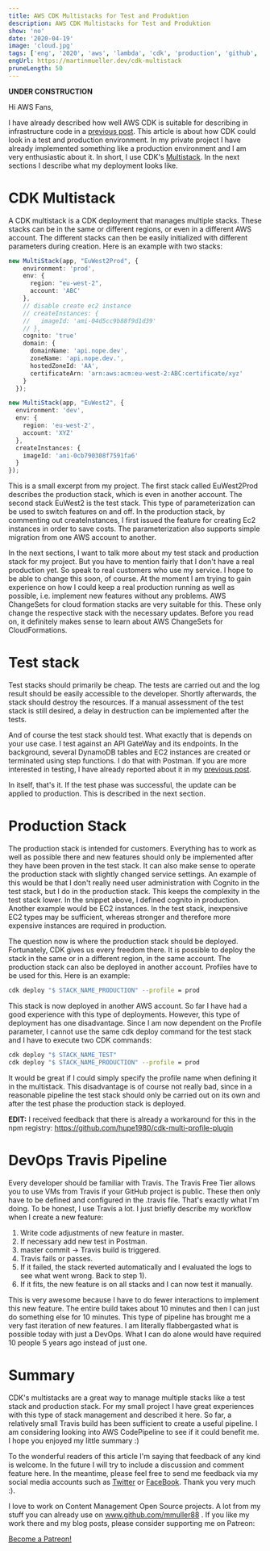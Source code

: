 ```yaml
---
title: AWS CDK Multistacks for Test and Produktion
description: AWS CDK Multistacks for Test and Produktion
show: 'no'
date: '2020-04-19'
image: 'cloud.jpg'
tags: ['eng', '2020', 'aws', 'lambda', 'cdk', 'production', 'github', 'travis']
engUrl: https://martinmueller.dev/cdk-multistack
pruneLength: 50
---
```


**UNDER CONSTRUCTION**

Hi AWS Fans,

I have already described how well AWS CDK is suitable for describing in infrastructure code in a [previous post](https://martinmueller.dev/cdk-example). This article is about how CDK could look in a test and production environment. In my private project I have already implemented something like a production environment and I am very enthusiastic about it. In short, I use CDK's [Multistack](https://docs.aws.amazon.com/cdk/latest/guide/stack_how_to_create_multiple_stacks.html). In the next sections I describe what my deployment looks like.

# CDK Multistack
A CDK multistack is a CDK deployment that manages multiple stacks. These stacks can be in the same or different regions, or even in a different AWS account. The different stacks can then be easily initialized with different parameters during creation. Here is an example with two stacks:

```TypeScript
new MultiStack(app, "EuWest2Prod", {
    environment: 'prod',
    env: {
      region: "eu-west-2",
      account: 'ABC'
    },
    // disable create ec2 instance
    // createInstances: {
    //   imageId: 'ami-04d5cc9b88f9d1d39'
    // },
    cognito: 'true'
    domain: {
      domainName: 'api.nope.dev',
      zoneName: 'api.nope.dev.',
      hostedZoneId: 'AA',
      certificateArn: 'arn:aws:acm:eu-west-2:ABC:certificate/xyz'
    }
  });

new MultiStack(app, "EuWest2", {
  environment: 'dev',
  env: {
    region: 'eu-west-2',
    account: 'XYZ'
  },
  createInstances: {
    imageId: 'ami-0cb790308f7591fa6'
  }
});
```

This is a small excerpt from my project. The first stack called EuWest2Prod describes the production stack, which is even in another account. The second stack EuWest2 is the test stack. This type of parameterization can be used to switch features on and off. In the production stack, by commenting out createInstances, I first issued the feature for creating Ec2 instances in order to save costs. The parameterization also supports simple migration from one AWS account to another.

In the next sections, I want to talk more about my test stack and production stack for my project. But you have to mention fairly that I don't have a real production yet. So speak to real customers who use my service. I hope to be able to change this soon, of course. At the moment I am trying to gain experience on how I could keep a real production running as well as possible, i.e. implement new features without any problems. AWS ChangeSets for cloud formation stacks are very suitable for this. These only change the respective stack with the necessary updates. Before you read on, it definitely makes sense to learn about AWS ChangeSets for CloudFormations.

# Test stack
Test stacks should primarily be cheap. The tests are carried out and the log result should be easily accessible to the developer. Shortly afterwards, the stack should destroy the resources. If a manual assessment of the test stack is still desired, a delay in destruction can be implemented after the tests.

And of course the test stack should test. What exactly that is depends on your use case. I test against an API GateWay and its endpoints. In the background, several DynamoDB tables and EC2 instances are created or terminated using step functions. I do that with Postman. If you are more interested in testing, I have already reported about it in my [previous post](https://martinmueller.dev/cdk-example).

In itself, that's it. If the test phase was successful, the update can be applied to production. This is described in the next section.

# Production Stack
The production stack is intended for customers. Everything has to work as well as possible there and new features should only be implemented after they have been proven in the test stack. It can also make sense to operate the production stack with slightly changed service settings. An example of this would be that I don't really need user administration with Cognito in the test stack, but I do in the production stack. This keeps the complexity in the test stack lower. In the snippet above, I defined cognito in production. Another example would be EC2 instances. In the test stack, inexpensive EC2 types may be sufficient, whereas stronger and therefore more expensive instances are required in production.

The question now is where the production stack should be deployed. Fortunately, CDK gives us every freedom there. It is possible to deploy the stack in the same or in a different region, in the same account. The production stack can also be deployed in another account. Profiles have to be used for this. Here is an example:

```BASH
cdk deploy "$ STACK_NAME_PRODUCTION" --profile = prod
```

This stack is now deployed in another AWS account. So far I have had a good experience with this type of deployments. However, this type of deployment has one disadvantage. Since I am now dependent on the Profile parameter, I cannot use the same cdk deploy command for the test stack and I have to execute two CDK commands:

```BASH
cdk deploy "$ STACK_NAME_TEST"
cdk deploy "$ STACK_NAME_PRODUCTION" --profile = prod
```

It would be great if I could simply specify the profile name when defining it in the multistack. This disadvantage is of course not really bad, since in a reasonable pipeline the test stack should only be carried out on its own and after the test phase the production stack is deployed.

**EDIT:** I received feedback that there is already a workaround for this in the npm registry: https://github.com/hupe1980/cdk-multi-profile-plugin

# DevOps Travis Pipeline
Every developer should be familiar with Travis. The Travis Free Tier allows you to use VMs from Travis if your GitHub project is public. These then only have to be defined and configured in the .travis file. That's exactly what I'm doing. To be honest, I use Travis a lot. I just briefly describe my workflow when I create a new feature:

1) Write code adjustments of new feature in master.
2) If necessary add new test in Postman.
3) master commit -> Travis build is triggered.
4) Travis fails or passes.
5) If it failed, the stack reverted automatically and I evaluated the logs to see what went wrong. Back to step 1).
6) If it fits, the new feature is on all stacks and I can now test it manually.

This is very awesome because I have to do fewer interactions to implement this new feature. The entire build takes about 10 minutes and then I can just do something else for 10 minutes. This type of pipeline has brought me a very fast iteration of new features. I am literally flabbergasted what is possible today with just a DevOps. What I can do alone would have required 10 people 5 years ago instead of just one.

# Summary
CDK's multistacks are a great way to manage multiple stacks like a test stack and production stack. For my small project I have great experiences with this type of stack management and described it here. So far, a relatively small Travis build has been sufficient to create a useful pipeline. I am considering looking into AWS CodePipeline to see if it could benefit me. I hope you enjoyed my little summary :)

To the wonderful readers of this article I'm saying that feedback of any kind is welcome. In the future I will try to include a discussion and comment feature here. In the meantime, please feel free to send me feedback via my social media accounts such as [Twitter](https://twitter.com/MartinMueller_) or [FaceBook](https://www.facebook.com/martin.muller.10485). Thank you very much :).

I love to work on Content Management Open Source projects. A lot from my stuff you can already use on www.github.com/mmuller88 . If you like my work there and my blog posts, please consider supporting me on Patreon:

<a href="https://www.patreon.com/bePatron?u=29010217" data-patreon-widget-type="become-patron-button">Become a Patreon!</a><script async src="https://c6.patreon.com/becomePatronButton.bundle.js"></script>